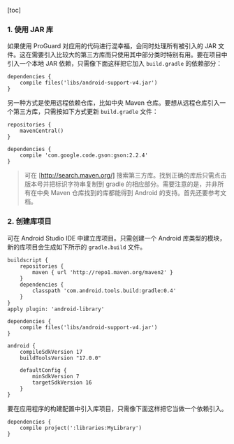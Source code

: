 [toc]

### 1. 使用 JAR 库

如果使用 ProGuard 对应用的代码进行混幸福，会同时处理所有被引入的 JAR 文件。这在需要引入比较大的第三方库而只使用其中部分类时特别有用。要在项目中引入一个本地 JAR 依赖，只需像下面这样把它加入 `build.gradle` 的依赖部分：

```
dependencies {
    compile files('libs/android-support-v4.jar')
}
```

另一种方式是使用远程依赖仓库，比如中央 Maven 仓库。要想从远程仓库引入一个第三方库，只需按如下方式更新 `build.gradle` 文件：

```
repositories {
    mavenCentral()
}

dependencies {
    compile 'com.google.code.gson:gson:2.2.4'
}
```

> 可在 [http://search.maven.org/] 搜索第三方库。找到正确的库后只需点击版本号并把标识字符串复制到 gradle 的相应部分。需要注意的是，并非所有在中央 Maven 仓库找到的库都能得到 Android 的支持。首先还要参考文档。

### 2. 创建库项目

可在 Android Studio IDE 中建立库项目。只需创建一个 Android 库类型的模块，新的库项目会生成如下所示的 `gradle.build` 文件。

```
buildscript {
    repositories {
        maven { url 'http://repo1.maven.org/maven2' }
    }
    dependencies {
        classpath 'com.android.tools.build:gradle:0.4'
    }
}
apply plugin: 'android-library'

dependencies {
    compile files('libs/android-support-v4.jar')
}

android {
    compileSdkVersion 17
    buildToolsVersion "17.0.0"
    
    defaultConfig {
        minSdkVersion 7
        targetSdkVersion 16
    }
}
```

要在应用程序的构建配置中引入库项目，只需像下面这样把它当做一个依赖引入。

```
dependencies {
    compile project(':libraries:MyLibrary')
}
```